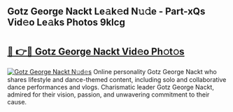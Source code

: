 ## Gotz George Nackt Le𝚊k𝚎d N𝚞𝚍e - Part-xQs Vid𝚎o Le𝚊ks Photos 9klcg

# <h2><a href="http://fb1iuf.evod.top/?m=Gotz+George+Nackt">🔗 👉🔴 Gotz George Nackt Vid𝚎o Ph𝚘t𝚘s</a></h2>

[![Gotz George Nackt N𝚞d𝚎s](https://i.imgur.com/8V9OHl7.gif)](http://fb1iuf.evod.top/?m=Gotz+George+Nackt)
Online personality Gotz George Nackt who shares lifestyle and dance-themed content, including solo and collaborative dance performances and vlogs. Charismatic leader Gotz George Nackt, admired for their vision, passion, and unwavering commitment to their cause. 
